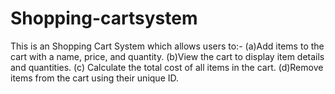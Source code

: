 # Shopping-cartsystem
This is an Shopping Cart System which allows users to:- 
(a)Add items to the cart with a name, price, and quantity. 
(b)View the cart to display item details and quantities.
(c) Calculate the total cost of all items in the cart. 
(d)Remove items from the cart using their unique ID.
